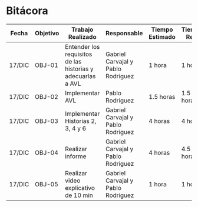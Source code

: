 
# Bitácora

| Fecha  | Objetivo  | Trabajo Realizado | Responsable | Tiempo Estimado | Tiempo Real |
|--------|-----------|-------------------|-------------|-----------------|-------------|
| 17/DIC | OBJ-01    |Entender los requisitos de las historias y adecuarlas a AVL|    Gabriel Carvajal y Pablo Rodríguez   | 1 hora  | 1 horas |
| 17/DIC  | OBJ-02    |Implementar AVL | Pablo Rodríguez | 1.5 horas  | 1.5 horas |
| 17/DIC  | OBJ-03    | Implementar Historias 2, 3, 4 y 6|  Gabriel Carvajal y Pablo Rodríguez | 4 horas |4 horas |
| 17/DIC  | OBJ-04    |  Realizar informe     |    Gabriel Carvajal y Pablo Rodríguez   | 4 horas  | 4.5 horas |
| 17/DIC  | OBJ-05    |   Realizar video explicativo de 10 min   |   Gabriel Carvajal y Pablo Rodríguez    | 1 hora | 1 hora |


